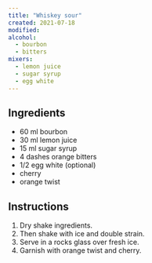```yaml
---
title: "Whiskey sour"
created: 2021-07-18
modified:
alcohol:
  - bourbon
  - bitters
mixers:
  - lemon juice
  - sugar syrup
  - egg white
---
```



## Ingredients

- 60 ml bourbon
- 30 ml lemon juice
- 15 ml sugar syrup
- 4 dashes orange bitters
- 1/2 egg white (optional)
- cherry
- orange twist

## Instructions

1. Dry shake ingredients.
2. Then shake with ice and double strain.
3. Serve in a rocks glass over fresh ice.
4. Garnish with orange twist and cherry.
